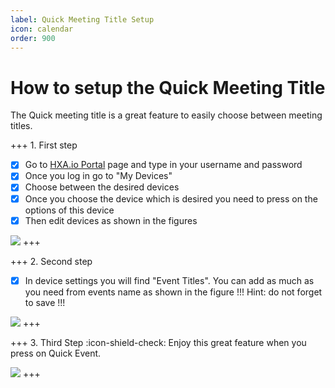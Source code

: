 ```yaml
---
label: Quick Meeting Title Setup
icon: calendar
order: 900
---
```


# How to setup the Quick Meeting Title

The Quick meeting title is a great feature to easily choose between meeting titles.

+++ 1. First step
- [x] Go to [HXA.io Portal](https://portal.hxa.io) page and type in your username and password
- [x] Once you log in go to "My Devices"
- [x] Choose between the desired devices
- [x] Once you choose the device which is desired you need to press on the options of this device
- [x] Then edit devices as shown in the figures

![](https://community.hxa.io/uploads/default/original/1X/37652f1ff29fca3566c2c7ad8313fcf26c45ab6d.png)
+++

+++ 2. Second step
- [x] In device settings you will find "Event Titles". You can add as much as you need from events name as shown in the figure
!!!
Hint: do not forget to save
!!!

![](https://community.hxa.io/uploads/default/original/1X/2b06c40166645cc08d749ce0b5fbff11a0602481.png)
+++


+++ 3. Third Step
:icon-shield-check: Enjoy this great feature when you press on Quick Event.

![](https://community.hxa.io/uploads/default/original/1X/5a148fa1e309588a44e109d5b6da42b188958925.jpeg)
+++

